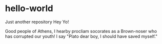 # hello-world
Just another repository
Hey Yo!

Good people of Athens, I hearby procliam socorates as a Brown-noser who has corrupted our youth! 
I say "Plato dear boy, I should have saved myself."
